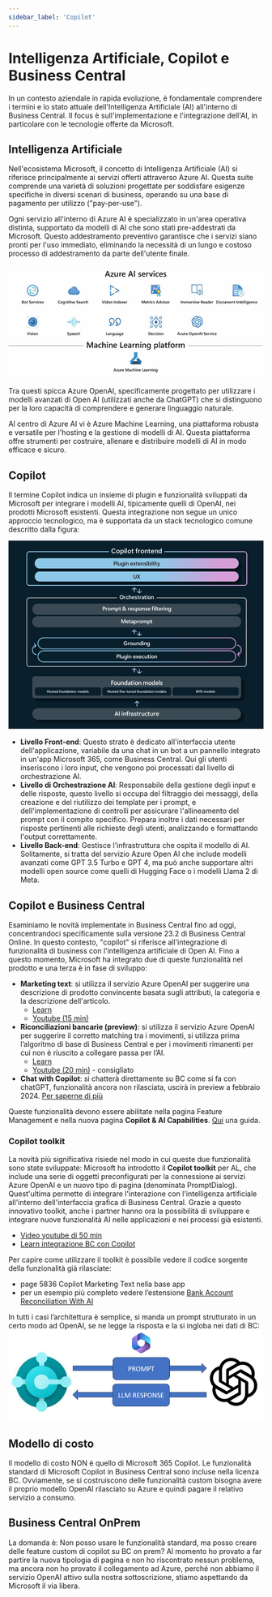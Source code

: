```yaml
---
sidebar_label: 'Copilot'
---
```


# Intelligenza Artificiale, Copilot e Business Central

In un contesto aziendale in rapida evoluzione, è fondamentale comprendere i termini e lo stato attuale dell'Intelligenza Artificiale (AI) all'interno di Business Central. Il focus è sull'implementazione e l'integrazione dell'AI, in particolare con le tecnologie offerte da Microsoft.

## Intelligenza Artificiale

Nell'ecosistema Microsoft, il concetto di Intelligenza Artificiale (AI) si riferisce principalmente ai servizi offerti attraverso Azure AI. Questa suite comprende una varietà di soluzioni progettate per soddisfare esigenze specifiche in diversi scenari di business, operando su una base di pagamento per utilizzo ("pay-per-use"). 

Ogni servizio all'interno di Azure AI è specializzato in un'area operativa distinta, supportato da modelli di AI che sono stati pre-addestrati da Microsoft. Questo addestramento preventivo garantisce che i servizi siano pronti per l'uso immediato, eliminando la necessità di un lungo e costoso processo di addestramento da parte dell'utente finale.

![Azure AI](/img/business-central/ai-azureai.png)

Tra questi spicca Azure OpenAI, specificamente progettato per utilizzare i modelli avanzati di Open AI (utilizzati anche da ChatGPT) che si distinguono per la loro capacità di comprendere e generare linguaggio naturale.

Al centro di Azure AI vi è Azure Machine Learning, una piattaforma robusta e versatile per l'hosting e la gestione di modelli di AI. Questa piattaforma offre strumenti per costruire, allenare e distribuire modelli di AI in modo efficace e sicuro.

## Copilot
Il termine Copilot indica un insieme di plugin e funzionalità sviluppati da Microsoft per integrare i modelli AI, tipicamente quelli di OpenAI, nei prodotti Microsoft esistenti. Questa integrazione non segue un unico approccio tecnologico, ma è supportata da un stack tecnologico comune descritto dalla figura:

![Copilot](/img/business-central/ai-copilot.png)

* **Livello Front-end**: Questo strato è dedicato all'interfaccia utente dell'applicazione, variabile da una chat in un bot a un pannello integrato in un'app Microsoft 365, come Business Central. Qui gli utenti inseriscono i loro input, che vengono poi processati dal livello di orchestrazione AI.
* **Livello di Orchestrazione AI**: Responsabile della gestione degli input e delle risposte, questo livello si occupa del filtraggio dei messaggi, della creazione e del riutilizzo dei template per i prompt, e dell'implementazione di controlli per assicurare l'allineamento del prompt con il compito specifico. Prepara inoltre i dati necessari per risposte pertinenti alle richieste degli utenti, analizzando e formattando l'output correttamente.
* **Livello Back-end**: Gestisce l'infrastruttura che ospita il modello di AI. Solitamente, si tratta del servizio Azure Open AI che include modelli avanzati come GPT 3.5 Turbo e GPT 4, ma può anche supportare altri modelli open source come quelli di Hugging Face o i modelli Llama 2 di Meta.

## Copilot e Business Central

Esaminiamo le novità implementate in Business Central fino ad oggi, concentrandoci specificamente sulla versione 23.2 di Business Central Online. In questo contesto, "copilot" si riferisce all'integrazione di funzionalità di business con l'intelligenza artificiale di Open AI. Fino a questo momento, Microsoft ha integrato due di queste funzionalità nel prodotto e una terza è in fase di sviluppo:

* **Marketing text**: si utilizza il servizio Azure OpenAI per suggerire una descrizione di prodotto convincente basata sugli attributi, la categoria e la descrizione dell'articolo. 
    * [Learn](https://learn.microsoft.com/en-us/dynamics365/release-plan/2023wave2/smb/dynamics365-business-central/get-marketing-text-suggestions-copilot)
    * [Youtube (15 min)](https://www.youtube.com/watch?v=KpQS7c6YGRo&list=PL1FESh9FqyhT3WHs2IoXSd0GM4_NQY_bc&index=5&ab_channel=MicrosoftDynamics365BusinessCentral)
* **Riconciliazioni bancarie (preview)**: si utilizza il servizio Azure OpenAI per suggerire il corretto matching tra i movimenti, si utilizza prima l’algoritmo di base di Business Central e per i movimenti rimanenti per cui non è riuscito a collegare passa per l’AI. 
    * [Learn](https://learn.microsoft.com/en-us/dynamics365/release-plan/2023wave2/smb/dynamics365-business-central/complete-bank-account-reconciliation-faster-copilot)
    * [Youtube (20 min)](https://www.youtube.com/watch?v=jhfwx1K0I7Y&list=PL1FESh9FqyhT3WHs2IoXSd0GM4_NQY_bc&index=4&ab_channel=MicrosoftDynamics365BusinessCentral) - consigliato
* **Chat with Copilot**: si chatterà direttamente su BC come si fa con chatGPT, funzionalità ancora non rilasciata, uscirà in preview a febbraio 2024. [Per saperne di più](https://learn.microsoft.com/en-us/dynamics365/release-plan/2023wave2/smb/dynamics365-business-central/chat-copilot#try-it-out)

Queste funzionalità devono essere abilitate nella pagina Feature Management e nella nuova pagina **Copilot & AI Capabilities**. [Qui](https://yzhums.com/44565/) una guida.

### Copilot toolkit
La novità più significativa risiede nel modo in cui queste due funzionalità sono state sviluppate: Microsoft ha introdotto il **Copilot toolkit** per AL, che include una serie di oggetti preconfigurati per la connessione ai servizi Azure OpenAI e un nuovo tipo di pagina (denominata PromptDialog). Quest'ultima permette di integrare l'interazione con l'intelligenza artificiale all'interno dell'interfaccia grafica di Business Central. Grazie a questo innovativo toolkit, anche i partner hanno ora la possibilità di sviluppare e integrare nuove funzionalità AI nelle applicazioni e nei processi già esistenti.
* [Video youtube di 50 min](https://www.youtube.com/watch?v=lNASlydCidI&list=PL1FESh9FqyhT3WHs2IoXSd0GM4_NQY_bc&index=3&ab_channel=MicrosoftDynamics365BusinessCentral)
* [Learn integrazione BC con Copilot](https://learn.microsoft.com/it-it/dynamics365/business-central/dev-itpro/developer/ai-integration-landing-page)

Per capire come utilizzare il toolkit è possibile vedere il codice sorgente della funzionalità già rilasciate:
* page 5836 Copilot Marketing Text nella base app
* per un esempio più completo vedere l’estensione [Bank Account Reconciliation With AI](https://github.com/microsoft/ALAppExtensions/tree/main/Apps/W1/BankAccRecWithAI/app/src)

In tutti i casi l’architettura è semplice, si manda un prompt strutturato in un certo modo ad OpenAI, se ne legge la risposta e la si ingloba nei dati di BC:
![AI BC](/img/business-central/ai-bc.png)

## Modello di costo
Il modello di costo NON è quello di Microsoft 365 Copilot. Le funzionalità standard di Microsoft Copilot in Business Central sono incluse nella licenza BC. Ovviamente, se si costruiscono delle funzionalità custom bisogna avere il proprio modello OpenAI rilasciato su Azure e quindi pagare il relativo servizio a consumo.

## Business Central OnPrem
La domanda è: Non posso usare le funzionalità standard, ma posso creare delle feature custom di copilot su BC on prem? Al momento ho provato a far partire la nuova tipologia di pagina e non ho riscontrato nessun problema, ma ancora non ho provato il collegamento ad Azure, perché non abbiamo il servizio OpenAI attivo sulla nostra sottoscrizione, stiamo aspettando da Microsoft il via libera.
